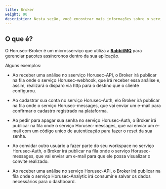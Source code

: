 ```yaml
---
title: Broker
weight: 90
description: Nesta seção, você encontrar mais informações sobre o serviço de Broker.
---
```


## **O que é?** 

O Horusec-Broker é um microsserviço que utiliza a  [**RabbitMQ**](https://www.rabbitmq.com/) para gerenciar pacotes assíncronos dentro da sua aplicação. 

Alguns exemplos:

* Ao receber uma análise no sserviço Horusec-API, o Broker irá publicar na fila onde o serviço Horusec-webhook, que irá receber essa análise e, assim, realizará o disparo via http para o destino que o cliente configurou.

* Ao cadastrar sua conta no serviço Horusec-Auth, elo Broker irá publicar na fila onde o serviço Horusec-messages, que vai enviar um e-mail para confirmar o cadastro registrado na plataforma.

* Ao pedir para apagar sua senha no serviço Horusec-Auth, o Broker irá publicar na fila onde o serviço Horusec-messages, que vai enviar um e-mail com um código unico de autenticação para fazer o reset da sua senha.

* Ao convidar outro usuário a fazer parte do seu workspace no serviço Horusec-Auth, o Broker irá publicar na fila onde o serviço Horusec-messages, que vai enviar um e-mail para que ele possa visualizar o convite realizado.

* Ao receber uma análise no serviço Horusec-API, o Broker irá publicar na fila onde o serviço Horusec-Analytic irá consumir e salvar os dados necessários para o dashboard.
